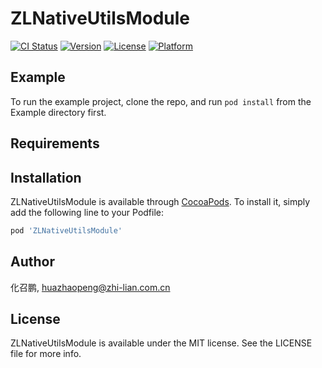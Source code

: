 # ZLNativeUtilsModule

[![CI Status](https://img.shields.io/travis/化召鹏/ZLNativeUtilsModule.svg?style=flat)](https://travis-ci.org/化召鹏/ZLNativeUtilsModule)
[![Version](https://img.shields.io/cocoapods/v/ZLNativeUtilsModule.svg?style=flat)](https://cocoapods.org/pods/ZLNativeUtilsModule)
[![License](https://img.shields.io/cocoapods/l/ZLNativeUtilsModule.svg?style=flat)](https://cocoapods.org/pods/ZLNativeUtilsModule)
[![Platform](https://img.shields.io/cocoapods/p/ZLNativeUtilsModule.svg?style=flat)](https://cocoapods.org/pods/ZLNativeUtilsModule)

## Example

To run the example project, clone the repo, and run `pod install` from the Example directory first.

## Requirements

## Installation

ZLNativeUtilsModule is available through [CocoaPods](https://cocoapods.org). To install
it, simply add the following line to your Podfile:

```ruby
pod 'ZLNativeUtilsModule'
```

## Author

化召鹏, huazhaopeng@zhi-lian.com.cn

## License

ZLNativeUtilsModule is available under the MIT license. See the LICENSE file for more info.

